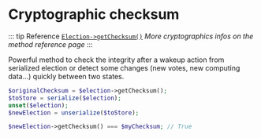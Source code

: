 # Cryptographic checksum
::: tip Reference
[`Election->getChecksum()`](/api-reference/Election%20Class/Election--getChecksum) _More cryptographics infos on the method reference page_
:::

Powerful method to check the integrity after a wakeup action from serialized election or detect some changes (new votes, new computing data...) quickly between two states. 

```php
$originalChecksum = $election->getChecksum();
$toStore = serialize($election);
unset($election);
$newElection = unserialize($toStore);

$newElection->getChecksum() === $myChecksum; // True
```